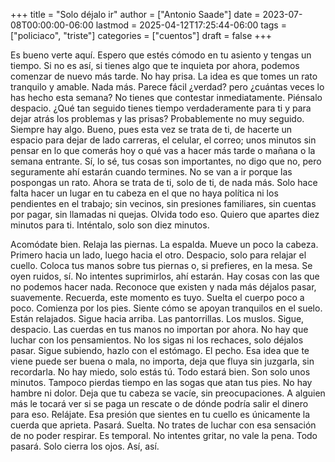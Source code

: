 +++
title = "Solo déjalo ir"
author = ["Antonio Saade"]
date = 2023-07-08T00:00:00-06:00
lastmod = 2025-04-12T17:25:44-06:00
tags = ["policiaco", "triste"]
categories = ["cuentos"]
draft = false
+++

Es bueno verte aquí. Espero que estés cómodo en tu asiento y tengas un tiempo. Si no es así, si tienes algo que te inquieta por ahora, podemos comenzar de nuevo más tarde. No hay prisa. La idea es que tomes un rato tranquilo y amable. Nada más. Parece fácil ¿verdad? pero ¿cuántas veces lo has hecho esta semana? No tienes que contestar inmediatamente. Piénsalo despacio. ¿Qué tan seguido tienes tiempo verdaderamente para ti y para dejar atrás los problemas y las prisas? Probablemente no muy seguido. Siempre hay algo. Bueno, pues esta vez se trata de ti, de hacerte un espacio para dejar de lado carreras, el celular, el correo; unos minutos sin pensar en lo que comerás hoy o qué vas a hacer más tarde o mañana o la semana entrante. Sí, lo sé, tus cosas son importantes, no digo que no, pero seguramente ahí estarán cuando termines. No se van a ir porque las pospongas un rato. Ahora se trata de ti, solo de ti, de nada más. Solo hace falta hacer un lugar en tu cabeza en el que no haya política ni los pendientes en el trabajo; sin vecinos, sin presiones familiares, sin cuentas por pagar, sin llamadas ni quejas. Olvida todo eso. Quiero que apartes diez minutos para ti. Inténtalo, solo son diez minutos.

Acomódate bien. Relaja las piernas. La espalda. Mueve un poco la cabeza. Primero hacia un lado, luego hacia el otro. Despacio, solo para relajar el cuello. Coloca tus manos sobre tus piernas o, si prefieres, en la mesa. Se oyen ruidos, sí. No intentes suprimirlos, ahí estarán. Hay cosas con las que no podemos hacer nada. Reconoce que existen y nada más déjalos pasar, suavemente. Recuerda, este momento es tuyo. Suelta el cuerpo poco a poco. Comienza por los pies. Siente cómo se apoyan tranquilos en el suelo. Están relajados.  Sigue hacia arriba. Las pantorrillas. Los muslos. Sigue, despacio. Las cuerdas en tus manos no importan por ahora. No hay que luchar con los pensamientos. No los sigas ni los rechaces, solo déjalos pasar. Sigue subiendo, hazlo con el estómago. El pecho. Esa idea que te viene puede ser buena o mala, no importa, deja que fluya sin juzgarla, sin recordarla. No hay miedo, solo estás tú. Todo estará bien. Son solo unos minutos. Tampoco pierdas tiempo en las sogas que atan tus pies. No hay hambre ni dolor. Deja que tu cabeza se vacíe, sin preocupaciones. A alguien más le tocará ver si se paga un rescate o de dónde podría salir el dinero para eso. Relájate. Esa presión que sientes en tu cuello es únicamente la cuerda que aprieta. Pasará. Suelta. No trates de luchar con esa sensación de no poder respirar. Es temporal. No intentes gritar, no vale la pena. Todo pasará. Solo cierra los ojos. Así, así.
